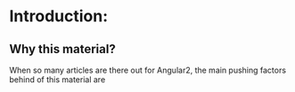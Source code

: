 # Introduction:
## Why this material?
When so many articles are there out for Angular2, the main pushing factors behind of this material are 	  
	  
   
   
   
   
	
	  
